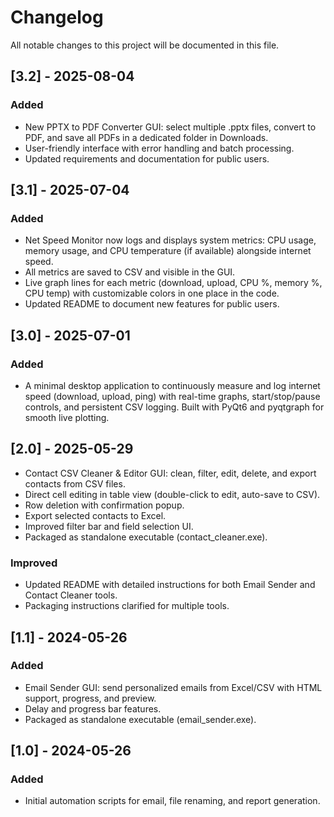 # Changelog

All notable changes to this project will be documented in this file.

## [3.2] - 2025-08-04
### Added
- New PPTX to PDF Converter GUI: select multiple .pptx files, convert to PDF, and save all PDFs in a dedicated folder in Downloads.
- User-friendly interface with error handling and batch processing.
- Updated requirements and documentation for public users.

## [3.1] - 2025-07-04
### Added
- Net Speed Monitor now logs and displays system metrics: CPU usage, memory usage, and CPU temperature (if available) alongside internet speed.
- All metrics are saved to CSV and visible in the GUI.
- Live graph lines for each metric (download, upload, CPU %, memory %, CPU temp) with customizable colors in one place in the code.
- Updated README to document new features for public users.

## [3.0] - 2025-07-01
### Added
- A minimal desktop application to continuously measure and log internet speed (download, upload, ping) with real-time graphs, start/stop/pause controls, and persistent CSV logging. Built with PyQt6 and pyqtgraph for smooth live plotting. 

## [2.0] - 2025-05-29
- Contact CSV Cleaner & Editor GUI: clean, filter, edit, delete, and export contacts from CSV files.
- Direct cell editing in table view (double-click to edit, auto-save to CSV).
- Row deletion with confirmation popup.
- Export selected contacts to Excel.
- Improved filter bar and field selection UI.
- Packaged as standalone executable (contact_cleaner.exe).

### Improved
- Updated README with detailed instructions for both Email Sender and Contact Cleaner tools.
- Packaging instructions clarified for multiple tools.

## [1.1] - 2024-05-26
### Added
- Email Sender GUI: send personalized emails from Excel/CSV with HTML support, progress, and preview.
- Delay and progress bar features.
- Packaged as standalone executable (email_sender.exe).

## [1.0] - 2024-05-26
### Added
- Initial automation scripts for email, file renaming, and report generation.
